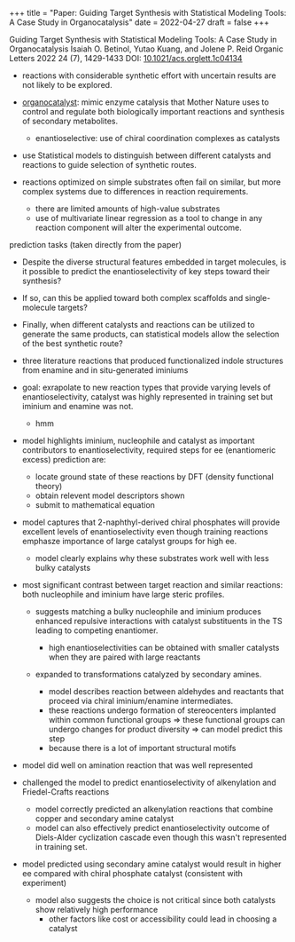 +++
title = "Paper: Guiding Target Synthesis with Statistical Modeling Tools: A Case Study in Organocatalysis"
date = 2022-04-27
draft = false
+++

Guiding Target Synthesis with Statistical Modeling Tools: A Case Study in Organocatalysis
Isaiah O. Betinol, Yutao Kuang, and Jolene P. Reid
Organic Letters 2022 24 (7), 1429-1433
DOI: [10.1021/acs.orglett.1c04134](https://doi.org/10.1021/acs.orglett.1c04134)

- reactions with considerable synthetic effort with uncertain results are not likely to be explored.
- [organocatalyst](https://www.sciencedirect.com/topics/chemistry/organocatalyst): mimic enzyme catalysis that Mother Nature uses to control and regulate both biologically important reactions and synthesis of secondary metabolites.
  - enantioselective: use of chiral coordination complexes as catalysts
- use Statistical models to distinguish between different catalysts and reactions to guide selection of synthetic routes.

- reactions optimized on simple substrates often fail on similar, but more complex systems due to differences in reaction requirements.
  - there are limited amounts of high-value substrates
  - use of multivariate linear regression as a tool to change in any reaction component will alter the experimental outcome.

prediction tasks (taken directly from the paper)
- Despite the diverse structural features embedded in target molecules, is it possible to predict the enantioselectivity of key steps toward their synthesis?
- If so, can this be applied toward both complex scaffolds and single-molecule targets?
-  Finally, when different catalysts and reactions can be utilized to generate the same products, can statistical models allow the selection of the best synthetic route?

- three literature reactions that produced functionalized indole structures from enamine and in situ-generated iminiums

- goal: exrapolate to new reaction types that provide varying levels of enantioselectivity, catalyst was highly represented in training set but iminium and enamine was not.
  - hmm
- model highlights iminium, nucleophile and catalyst as important contributors to enantioselectivity, required steps for ee (enantiomeric excess) prediction are:
  - locate ground state of these reactions by DFT (density functional theory)
  - obtain relevent model descriptors shown
  - submit to mathematical equation

- model captures that 2-naphthyl-derived chiral phosphates will provide excellent levels of enantioselectivity even though training reactions emphasze importance of large catalyst groups for high ee.
  - model clearly explains why these substrates work well with less bulky catalysts
- most significant contrast between target reaction and similar reactions: both nucleophile and iminium have large steric profiles.
  - suggests matching a bulky nucleophile and iminium produces enhanced repulsive interactions with catalyst substituents in the TS leading to competing enantiomer.
    - high enantioselectivities can be obtained with smaller catalysts when they are paired with large reactants

  - expanded to transformations catalyzed by secondary amines.
    - model describes reaction between aldehydes and reactants that proceed via chiral iminium/enamine intermediates.
    - these reactions undergo formation of stereocenters implanted within common functional groups => these functional groups can undergo changes for product diversity => can model predict this step
    - because there is a lot of important structural motifs 

- model did well on amination reaction that was well represented
- challenged the model to predict enantioselectivity of alkenylation and Friedel-Crafts reactions
  - model correctly predicted an alkenylation reactions that combine copper and secondary amine catalyst
  - model can also effectively predict enantioselectivity outcome of Diels-Alder cyclization cascade even though this wasn't represented in training set.

- model predicted using secondary amine catalyst would result in higher ee compared with chiral phosphate catalyst (consistent with experiment)
  - model also suggests the choice is not critical since both catalysts show relatively high performance
    - other factors like cost or accessibility could lead in choosing a catalyst
